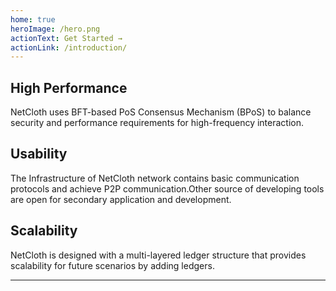 ```yaml
---
home: true
heroImage: /hero.png
actionText: Get Started →
actionLink: /introduction/
---
```


<div class="features">
  <div class="feature">
    <h2>High Performance</h2>
    <p>NetCloth uses BFT-based PoS Consensus Mechanism (BPoS) to balance security and performance requirements for high-frequency interaction.</strong></p>
  </div>
  <div class="feature">
    <h2>Usability</h2>
    <p>The Infrastructure of NetCloth network contains basic communication protocols and achieve P2P communication.Other source of developing tools are open for secondary application and development.</strong></p>
  </div>
  <div class="feature">
    <h2>Scalability</h2>
    <p>NetCloth is designed with a multi-layered ledger structure that provides scalability for future scenarios by adding ledgers.</p>
  </div>
</div>

---